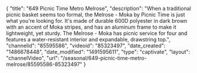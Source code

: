 {
    "title": "649 Picnic Time Metro Melrose",
    "description": "When a traditional picnic basket seems too formal, the Melrose - Moka by Picnic Time is just what you're looking for. It's made of durable 600D polyester in dark brown with an accent of Moka stripes, and has an aluminum frame to make it lightweight, yet sturdy. The Melrose - Moka has picnic service for four and features a water-resistant interior and expandable, drawstring top.",
    "channelid": "85595586",
    "videoid": "85323497",
    "date_created": "1486678448",
    "date_modified": "1491595611",
    "type": "captivate",
    "layout": "channelVideo",
    "url": "\/seasonal\/649-picnic-time-metro-melrose\/85595586-85323497"
}